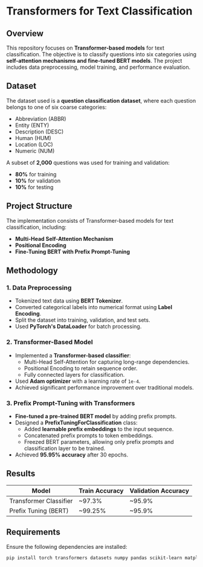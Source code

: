 # Transformers for Text Classification

## Overview
This repository focuses on **Transformer-based models** for text classification. The objective is to classify questions into six categories using **self-attention mechanisms and fine-tuned BERT models**. The project includes data preprocessing, model training, and performance evaluation.

## Dataset
The dataset used is a **question classification dataset**, where each question belongs to one of six coarse categories:

- Abbreviation (ABBR)
- Entity (ENTY)
- Description (DESC)
- Human (HUM)
- Location (LOC)
- Numeric (NUM)

A subset of **2,000** questions was used for training and validation:
- **80%** for training
- **10%** for validation
- **10%** for testing

## Project Structure
The implementation consists of Transformer-based models for text classification, including:
- **Multi-Head Self-Attention Mechanism**
- **Positional Encoding**
- **Fine-Tuning BERT with Prefix Prompt-Tuning**

## Methodology
### 1. Data Preprocessing
- Tokenized text data using **BERT Tokenizer**.
- Converted categorical labels into numerical format using **Label Encoding**.
- Split the dataset into training, validation, and test sets.
- Used **PyTorch's DataLoader** for batch processing.

### 2. Transformer-Based Model
- Implemented a **Transformer-based classifier**:
  - Multi-Head Self-Attention for capturing long-range dependencies.
  - Positional Encoding to retain sequence order.
  - Fully connected layers for classification.
- Used **Adam optimizer** with a learning rate of `1e-4`.
- Achieved significant performance improvement over traditional models.

### 3. Prefix Prompt-Tuning with Transformers
- **Fine-tuned a pre-trained BERT model** by adding prefix prompts.
- Designed a **PrefixTuningForClassification** class:
  - Added **learnable prefix embeddings** to the input sequence.
  - Concatenated prefix prompts to token embeddings.
  - Freezed BERT parameters, allowing only prefix prompts and classification layer to be trained.
- Achieved **95.95% accuracy** after 30 epochs.

## Results
| Model                     | Train Accuracy | Validation Accuracy |
|---------------------------|---------------|---------------------|
| Transformer Classifier    | ~97.3%        | ~95.9%              |
| Prefix Tuning (BERT)      | ~99.25%       | ~95.9%              |

## Requirements
Ensure the following dependencies are installed:

```bash
pip install torch transformers datasets numpy pandas scikit-learn matplotlib
